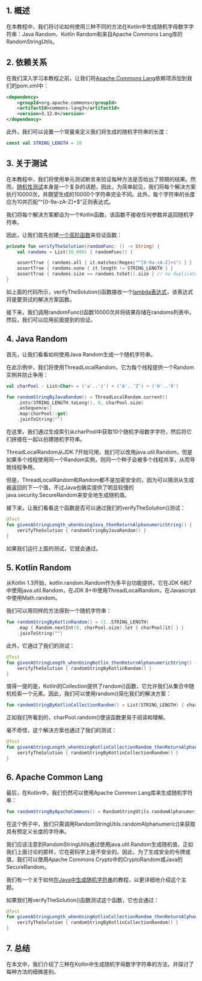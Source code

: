 ## 1. 概述

在本教程中，我们将讨论如何使用三种不同的方法在Kotlin中生成随机字母数字字符串：Java Random、Kotlin Random和来自Apache Commons Lang库的RandomStringUtils。

## 2. 依赖关系

在我们深入学习本教程之前，让我们将[Apache Commons Lang](https://search.maven.org/search?q=a:commons-lang3)依赖项添加到我们的pom.xml中：

```xml
<dependency>
    <groupId>org.apache.commons</groupId>
    <artifactId>commons-lang3</artifactId>
    <version>3.12.0</version>
</dependency>
```

此外，我们可以设置一个常量来定义我们将生成的随机字符串的长度：

```kotlin
const val STRING_LENGTH = 10
```

## 3. 关于测试

在本教程中，我们将使用单元测试断言来验证每种方法是否给出了预期的结果。然而，[随机性测试](https://www.baeldung.com/cs/randomness)本身是一个复杂的话题，因此，为简单起见，我们将每个解决方案执行10000次，并期望生成的10000个字符串完全不同。此外，每个字符串的长度应为10并匹配“^[0-9a-zA-Z]+$”正则表达式。

我们将每个解决方案都设为一个Kotlin函数，该函数不接收任何参数并返回随机字符串。

因此，让我们首先创建[一个高阶函数](https://www.baeldung.com/kotlin/interfaces-higher-order-functions)来验证函数：

```kotlin
private fun verifyTheSolution(randomFunc: () -> String) {
    val randoms = List(10_000) { randomFunc() }

    assertTrue { randoms.all { it.matches(Regex("^[0-9a-zA-Z]+$") } }
    assertTrue { randoms.none { it.length != STRING_LENGTH } }
    assertTrue { randoms.size == randoms.toSet().size } // no duplicates
}
```

如上面的代码所示，verifyTheSolution()函数接收一个[lambda表达式](https://www.baeldung.com/kotlin/lambda-expressions)，该表达式将是要测试的解决方案函数。

接下来，我们调用randomFunc()函数10000次并将结果存储在randoms列表中。然后，我们可以应用前面提到的验证。

## 4. Java Random

首先，让我们看看如何使用Java Random生成一个随机字符串。

在此示例中，我们将使用ThreadLocalRandom，它为每个线程提供一个Random实例并防止争用：

```kotlin
val charPool : List<Char> = ('a'..'z') + ('A'..'Z') + ('0'..'9')

fun randomStringByJavaRandom() = ThreadLocalRandom.current()
    .ints(STRING_LENGTH.toLong(), 0, charPool.size)
    .asSequence()
    .map(charPool::get)
    .joinToString("")
```

在这里，我们通过生成索引从charPool中获取10个随机字母数字字符，然后将它们拼接在一起以创建随机字符串。

ThreadLocalRandom从JDK 7开始可用，我们可以改用java.util.Random，但是如果多个线程使用同一个Random实例，则同一个种子会被多个线程共享，从而导致线程争用。

但是，ThreadLocalRandom和Random都不是加密安全的，因为可以猜测从生成器返回的下一个值，不过Java也确实提供了明显较慢的java.security.SecureRandom来安全地生成随机值。

接下来，让我们看看这个函数是否可以通过我们的verifyTheSolution()测试：

```kotlin
@Test
fun givenAStringLength_whenUsingJava_thenReturnAlphanumericString() {
    verifyTheSolution { randomStringByJavaRandom() }
}
```

如果我们运行上面的测试，它就会通过。

## 5. Kotlin Random

从Kotlin 1.3开始，kotlin.random.Random作为多平台功能提供，它在JDK 6和7中使用java.util.Random，在JDK 8+中使用ThreadLocalRandom，在Javascript中使用Math.random。

我们可以用同样的方法得到一个随机字符串：

```kotlin
fun randomStringByKotlinRandom() = (1..STRING_LENGTH)
    .map { Random.nextInt(0, charPool.size).let { charPool[it] } }
    .joinToString("")
```

此外，它通过了我们的测试：

```kotlin
@Test
fun givenAStringLength_whenUsingKotlin_thenReturnAlphanumericString() {
    verifyTheSolution { randomStringByKotlinRandom() }
}
```

值得一提的是，Kotlin的Collection提供了random()函数，它允许我们从集合中随机检索一个元素。因此，我们可以使用random()简化我们的解决方案：

```kotlin
fun randomStringByKotlinCollectionRandom() = List(STRING_LENGTH) { charPool.random() }.joinToString("")
```

正如我们所看到的，charPool.random()使该函数更易于阅读和理解。

毫不奇怪，这个解决方案也通过了我们的测试：

```kotlin
@Test
fun givenAStringLength_whenUsingKotlinCollectionRandom_thenReturnAlphanumericString() {
    verifyTheSolution { randomStringByKotlinCollectionRandom() }
}
```

## 6. Apache Common Lang 

最后，在Kotlin中，我们仍然可以使用Apache Common Lang库来生成随机字符串：

```kotlin
fun randomStringByApacheCommons() = RandomStringUtils.randomAlphanumeric(STRING_LENGTH)
```

在这个例子中，我们只需调用RandomStringUtils.randomAlphanumeric()来获取具有预定义长度的字符串。

我们应该注意到RandomStringUtils通过使用java.util.Random生成随机值，正如我们上面讨论的那样，它在密码学上是不安全的。因此，为了生成安全的令牌或值，我们可以使用Apache Commons Crypto中的CryptoRandom或Java的SecureRandom。

我们有一个关于如何[在Java中生成随机字符串](https://www.baeldung.com/java-random-string)的教程，以更详细地介绍这个主题。

如果我们用verifyTheSolution()函数测试这个函数，它也会通过：

```kotlin
@Test
fun givenAStringLength_whenUsingKotlinCollectionRandom_thenReturnAlphanumericString() {
    verifyTheSolution { randomStringByKotlinCollectionRandom() }
}
```

## 7. 总结

在本文中，我们介绍了三种在Kotlin中生成随机字母数字字符串的方法，并探讨了每种方法的细微差别。